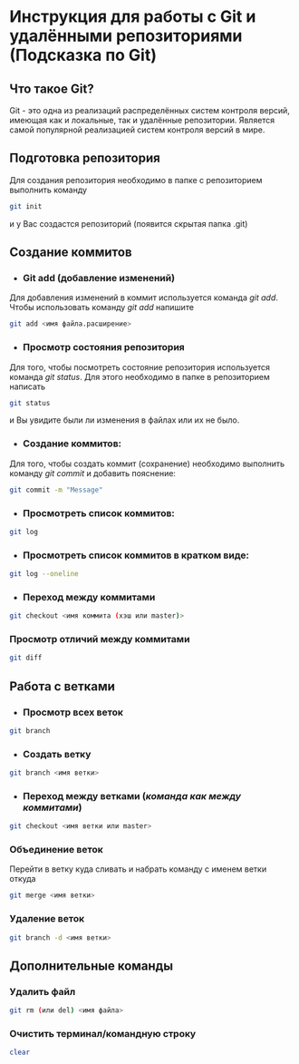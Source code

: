 # Инструкция для работы с Git и удалёнными репозиториями (Подсказка по Git)

## Что такое **Git**?
Git - это одна из реализаций распределённых систем контроля версий, имеющая как и локальные, так и удалённые репозитории. Является самой популярной реализацией систем контроля версий в мире.
## Подготовка репозитория
Для создания репозитория необходимо в папке с репозиторием выполнить команду
```sh
git init
```
 и у Вас создастся репозиторий (появится скрытая папка .git)

## Создание коммитов

* ### Git add (добавление изменений)
Для добавления изменений в коммит используется команда *git add*. Чтобы использовать команду *git add* напишите
```sh
git add <имя файла.расширение>
```

* ### Просмотр состояния репозитория
Для того, чтобы посмотреть состояние репозитория используется команда *git status*.
 Для этого необходимо в папке в репозиторием написать
 ```sh
git status
```
и Вы увидите были ли изменения в файлах или их не было.

* ### Создание коммитов:
Для того, чтобы создать коммит (сохранение) необходимо выполнить команду *git commit* и добавить пояснение:
```sh
git commit -m "Message"
```

* ### Просмотреть список коммитов:
```sh
git log
```
* ### Просмотреть список коммитов в кратком виде:
```sh
git log --oneline
```

* ### Переход между коммитами
```sh
git checkout <имя коммита (хэш или master)>
```

### Просмотр отличий между коммитами
```sh
git diff
```

## **Работа с ветками**

* ### Просмотр всех веток

```sh
git branch
```

* ### Создать ветку

```sh
git branch <имя ветки>
```

* ### Переход между ветками (**_команда как между коммитами_**)

```sh
git checkout <имя ветки или master>
```
### Объединение веток
Перейти в ветку куда сливать и набрать команду с именем ветки откуда
```sh
git merge <имя ветки>
```

### Удаление веток
```sh
git branch -d <имя ветки>
```

## Дополнительные команды

### Удалить файл
```sh
git rm (или del) <имя файла>
```

### Очистить терминал/командную строку
```sh
clear
```
#